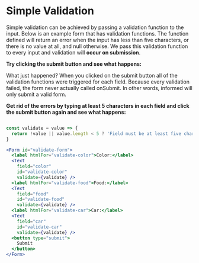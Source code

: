 # Simple Validation

Simple validation can be achieved by passing a validation function to the input.
Below is an example form that has validation functions. The function defined
will return an error when the input has less than five characters, or there is
no value at all, and null otherwise. We pass this validation function to every
input and validation will **occur on submission**.

**Try clicking the submit button and see what happens:**

<!-- STORY -->

What just happened? When you clicked on the submit button all of the validation
functions were triggered for each field. Because every validation failed, the
form never actually called onSubmit. In other words, informed will only
submit a valid form.

**Get rid of the errors by typing at least 5 characters in each field and
click the submit button again and see what happens:**

```jsx

const validate = value => {
  return !value || value.length < 5 ? 'Field must be at least five characters' : null;
}

<Form id="validate-form">
  <label htmlFor="validate-color">Color:</label>
  <Text
    field="color"
    id="validate-color"
    validate={validate} />
  <label htmlFor="validate-food">Food:</label>
  <Text
    field="food"
    id="validate-food"
    validate={validate} />
  <label htmlFor="validate-car">Car:</label>
  <Text
    field="car"
    id="validate-car"
    validate={validate} />
  <button type="submit">
    Submit
  </button>
</Form>
```
